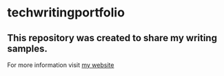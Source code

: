 # techwritingportfolio

## This repository was created to share my writing samples.

For more information visit [my website](https://tomjamieson.journoportfolio.com/)
